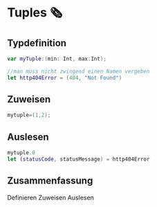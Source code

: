 
# Tuples 🗞️

## Typdefinition

```swift
var myTuple:(min: Int, max:Int); 

//man muss nicht zwingend einen Namen vergeben
let http404Error = (404, "Not Found")
```

## Zuweisen

```swift
mytuple=(1,2);
```

## Auslesen

```swift
mytuple.0
let (statusCode, statusMessage) = http404Error
```

## Zusammenfassung
Definieren
Zuweisen
Auslesen